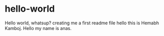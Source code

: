 # hello-world
Hello world, whatsup?
creating me a first readme file
hello this is Hemabh Kamboj. 
Hello my name is anas. 

